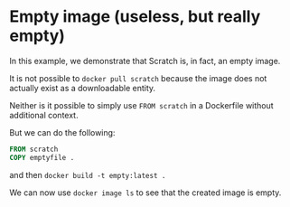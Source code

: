 # Empty image (useless, but really empty)

In this example, we demonstrate that Scratch is, in fact, an empty image.

It is not possible to `docker pull scratch` because the image does not actually exist as a
downloadable entity.

Neither is it possible to simply use `FROM scratch` in a Dockerfile without additional context.

But we can do the following:

```dockerfile
FROM scratch
COPY emptyfile .
```

and then `docker build -t empty:latest .`

We can now use `docker image ls` to see that the created image is empty.

